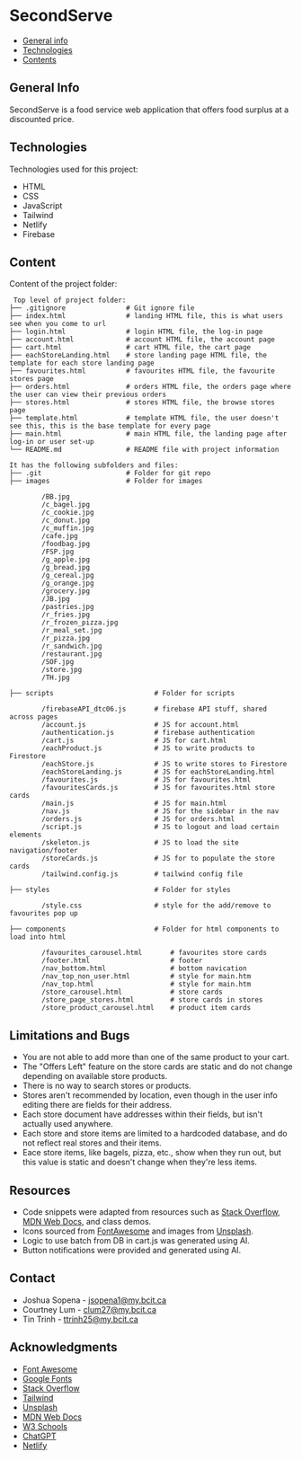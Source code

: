 
# SecondServe

* [General info](#general-info)
* [Technologies](#technologies)
* [Contents](#content)

## General Info
SecondServe is a food service web application that offers food surplus at a discounted price.

## Technologies
Technologies used for this project:
* HTML
* CSS
* JavaScript
* Tailwind
* Netlify
* Firebase

## Content
Content of the project folder:

```
 Top level of project folder: 
├── .gitignore               # Git ignore file
├── index.html               # landing HTML file, this is what users see when you come to url
├── login.html               # login HTML file, the log-in page
├── account.html             # account HTML file, the account page
├── cart.html                # cart HTML file, the cart page
├── eachStoreLanding.html    # store landing page HTML file, the template for each store landing page
├── favourites.html          # favourites HTML file, the favourite stores page
├── orders.html              # orders HTML file, the orders page where the user can view their previous orders
├── stores.html              # stores HTML file, the browse stores page
├── template.html            # template HTML file, the user doesn't see this, this is the base template for every page
├── main.html                # main HTML file, the landing page after log-in or user set-up
└── README.md                # README file with project information

It has the following subfolders and files:
├── .git                     # Folder for git repo
├── images                   # Folder for images

        /BB.jpg
        /c_bagel.jpg
        /c_cookie.jpg
        /c_donut.jpg
        /c_muffin.jpg
        /cafe.jpg
        /foodbag.jpg
        /FSP.jpg
        /g_apple.jpg
        /g_bread.jpg
        /g_cereal.jpg
        /g_orange.jpg
        /grocery.jpg
        /JB.jpg
        /pastries.jpg
        /r_fries.jpg
        /r_frozen_pizza.jpg
        /r_meal_set.jpg
        /r_pizza.jpg
        /r_sandwich.jpg
        /restaurant.jpg
        /SOF.jpg
        /store.jpg
        /TH.jpg
        
├── scripts                         # Folder for scripts
  
        /firebaseAPI_dtc06.js       # firebase API stuff, shared across pages
        /account.js                 # JS for account.html
        /authentication.js          # firebase authentication
        /cart.js                    # JS for cart.html
        /eachProduct.js             # JS to write products to Firestore
        /eachStore.js               # JS to write stores to Firestore
        /eachStoreLanding.js        # JS for eachStoreLanding.html
        /favourites.js              # JS for favourites.html
        /favouritesCards.js         # JS for favourites.html store cards
        /main.js                    # JS for main.html
        /nav.js                     # JS for the sidebar in the nav
        /orders.js                  # JS for orders.html
        /script.js                  # JS to logout and load certain elements
        /skeleton.js                # JS to load the site navigation/footer
        /storeCards.js              # JS for to populate the store cards
        /tailwind.config.js         # tailwind config file

├── styles                          # Folder for styles

        /style.css                  # style for the add/remove to favourites pop up

├── components                      # Folder for html components to load into html

        /favourites_carousel.html       # favourites store cards
        /footer.html                    # footer
        /nav_bottom.html                # bottom navication
        /nav_top_non_user.html          # style for main.htm
        /nav_top.html                   # style for main.htm
        /store_carousel.html            # store cards
        /store_page_stores.html         # store cards in stores
        /store_product_carousel.html    # product item cards

```

## Limitations and Bugs
- You are not able to add more than one of the same product to your cart.
- The "Offers Left" feature on the store cards are static and do not change depending on available store products.
- There is no way to search stores or products.
- Stores aren't recommended by location, even though in the user info editing there are fields for their address.
- Each store document have addresses within their fields, but isn't actually used anywhere.
- Each store and store items are limited to a hardcoded database, and do not reflect real stores and their items.
- Eace store items, like bagels, pizza, etc., show when they run out, but this value is static and doesn't change when they're less items. 

## Resources

- Code snippets were adapted from resources such as [Stack Overflow](https://stackoverflow.com/), [MDN Web Docs](https://developer.mozilla.org/), and class demos.
- Icons sourced from [FontAwesome](https://fontawesome.com/) and images from [Unsplash](https://unsplash.com/).
- Logic to use batch from DB in cart.js was generated using AI.
- Button notifications were provided and generated using AI.


## Contact 
* Joshua Sopena - jsopena1@my.bcit.ca
* Courtney Lum - clum27@my.bcit.ca
* Tin Trinh - ttrinh25@my.bcit.ca

## Acknowledgments
* <a href="https://fontawesome.com/">Font Awesome</a>
* <a href="https://fonts.google.com/">Google Fonts</a>
* <a href="https://stackoverflow.com/">Stack Overflow</a>
* <a href="https://tailwindcss.com/">Tailwind</a>
* <a href="https://unsplash.com/">Unsplash</a>
* <a href="https://developer.mozilla.org/">MDN Web Docs</a>
* <a href="https://www.w3schools.com/">W3 Schools</a>
* <a href="https://chatgpt.com/">ChatGPT</a>
* <a href="https://www.netlify.com/">Netlify</a>

